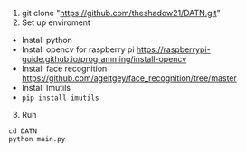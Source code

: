 1. git clone "https://github.com/theshadow21/DATN.git"
2. Set up enviroment
- Install python
- Install opencv for raspberry pi https://raspberrypi-guide.github.io/programming/install-opencv
- Install face recognition https://github.com/ageitgey/face_recognition/tree/master
- Install Imutils
- ``` pip install imutils ```
3. Run
  ```
  cd DATN
  python main.py
  ```
